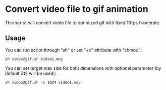 # Convert video file to gif animation
This script will convert video file to optimized gif with fixed 10fps framerate.

## Usage
You can run script through "sh" or set "+x" attribute with "chmod":
```
sh video2gif.sh video1.mov
```
You can set target max size for both dimensions with optional parameter (by default 512 will be used):
```
sh video2gif.sh -s 1024 video1.mov
```